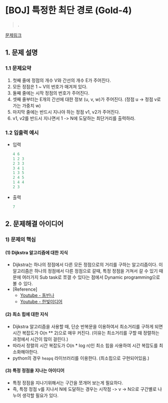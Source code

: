 # [BOJ] 특정한 최단 경로 (Gold-4)

> .

[문제링크](https://www.acmicpc.net/problem/1504)

## 1. 문제 설명



### 1.1 문제요약

1. 첫째 줄에 정점의 개수 V와 간선의 개수 E가 주어진다.
2. 모든 정점은 1 ~ V의 번호가 매겨져 있다.
3. 둘째 줄에는 시작 정점의 번호가 주어진다.
4. 셋째 줄부터는 E개의 간선에 대한 정보 (u, v, w)가 주어진다. (정점 u -> 정점 v로 가는 가중치 w)
5. 마지막 줄에는 반드시 지나야 하는 정점 v1, v2가 주어진다.
6. v1, v2를 반드시 지나면서 1 -> N에 도달하는 최단거리를 출력하라.

### 1.2 입출력 예시

- 입력

  ```python
  4 6
  1 2 3
  2 3 3
  3 4 1
  1 3 5
  2 4 5
  1 4 4
  2 3
  ```
  
- 출력

  ```python
  7
  ```
  
  

## 2. 문제해결 아이디어



### 1) 문제의 핵심



#### (1) Dijkstra 알고리즘에 대한 지식

- Dijkstra는 하나의 정점에서 다른 모든 정점으로의 거리를 구하는 알고리즘이다. 이 알고리즘은 하나의 정점에서 다른 정점으로 갈때, 특정 정점을 거쳐서 갈 수 있기 때문에 여러가지 Sub task로 쪼갤 수 있다는 점에서 Dynamic programming으로 볼 수 있다.
- [Reference]
  - [Youtube - 동빈나](https://www.youtube.com/watch?v=611B-9zk2o4)
  - [Youtube - 한빛미디어](https://www.youtube.com/watch?v=F-tkqjUiik0)



#### (2) 최소 힙에 대한 지식

- Dijkstra 알고리즘을 사용할 때, 단순 반복문을 이용하여서 최소거리를 구하게 되면 시간 복잡도가 O(n ** 2)으로 매우 커진다. (이유는 최소거리를 구할 때 정렬하는 과정에서 시간이 많이 걸린다.)
- 따라서 정렬의 시간 복잡도가 O(n * log n)인 최소 힙을 사용하여 시간 복잡도를 최소화해야한다.
- python의 경우 ``heapq`` 라이브러리를 이용한다. (최소힙으로 구현되어있음.)



#### (3) 특정 정점을 지나는 아이디어

- 특정 정점을 지나기위해서는 구간을 쪼개어 보는게 필요하다.
- 즉, 특정 정점 v를 지나서 N에 도달하는 경우는 시작점 -> v -> N으로 구간별로 나누어 생각할 필요가 있다.